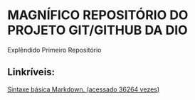 # MAGNÍFICO REPOSITÓRIO DO PROJETO GIT/GITHUB DA DIO
Explêndido Primeiro Repositório

## Linkríveis:
[Sintaxe básica Markdown. (acessado 36264 vezes)](https://www.markdownguide.org/basic-syntax/)
